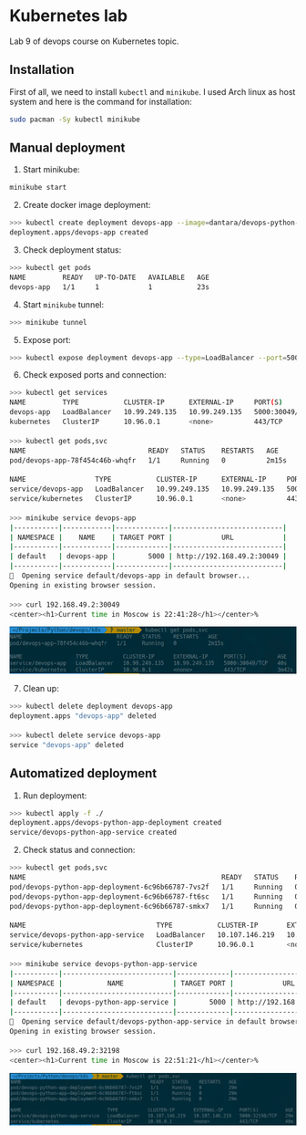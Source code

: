 # Kubernetes lab

Lab 9 of devops course on Kubernetes topic.

## Installation

First of all, we need to install `kubectl` and `minikube`. 
I used Arch linux as host system and here is the command for installation:

``` sh
sudo pacman -Sy kubectl minikube
```

## Manual deployment

1. Start minikube:

``` sh
minikube start
```

2. Create docker image deployment:

``` sh
>>> kubectl create deployment devops-app --image=dantara/devops-python-app:latest
deployment.apps/devops-app created
```

3. Check deployment status:

``` sh
>>> kubectl get pods
NAME         READY   UP-TO-DATE   AVAILABLE   AGE
devops-app   1/1     1            1           23s
```

4. Start `minikube` tunnel:

``` sh
>>> minikube tunnel
```

5. Expose port:

``` sh
>>> kubectl expose deployment devops-app --type=LoadBalancer --port=5000
```

6. Check exposed ports and connection:

``` sh
>>> kubectl get services
NAME         TYPE           CLUSTER-IP      EXTERNAL-IP     PORT(S)          AGE
devops-app   LoadBalancer   10.99.249.135   10.99.249.135   5000:30049/TCP   31s
kubernetes   ClusterIP      10.96.0.1       <none>          443/TCP          3m33s

>>> kubectl get pods,svc
NAME                              READY   STATUS    RESTARTS   AGE
pod/devops-app-78f454c46b-whqfr   1/1     Running   0          2m15s

NAME                 TYPE           CLUSTER-IP      EXTERNAL-IP     PORT(S)          AGE
service/devops-app   LoadBalancer   10.99.249.135   10.99.249.135   5000:30049/TCP   40s
service/kubernetes   ClusterIP      10.96.0.1       <none>          443/TCP          3m42s

>>> minikube service devops-app
|-----------|------------|-------------|---------------------------|
| NAMESPACE |    NAME    | TARGET PORT |            URL            |
|-----------|------------|-------------|---------------------------|
| default   | devops-app |        5000 | http://192.168.49.2:30049 |
|-----------|------------|-------------|---------------------------|
🎉  Opening service default/devops-app in default browser...
Opening in existing browser session.

>>> curl 192.168.49.2:30049
<center><h1>Current time in Moscow is 22:41:28</h1></center>%  
```

![](./images/manual-kuber.png)

7. Clean up:

``` sh
>>> kubectl delete deployment devops-app
deployment.apps "devops-app" deleted

>>> kubectl delete service devops-app
service "devops-app" deleted
```

## Automatized deployment

1. Run deployment:

``` sh
>>> kubectl apply -f ./
deployment.apps/devops-python-app-deployment created
service/devops-python-app-service created
```

2. Check status and connection:

``` sh
>>> kubectl get pods,svc
NAME                                                READY   STATUS    RESTARTS   AGE
pod/devops-python-app-deployment-6c96b66787-7vs2f   1/1     Running   0          29m
pod/devops-python-app-deployment-6c96b66787-ft6sc   1/1     Running   0          29m
pod/devops-python-app-deployment-6c96b66787-smkx7   1/1     Running   0          29m

NAME                                TYPE           CLUSTER-IP       EXTERNAL-IP      PORT(S)          AGE
service/devops-python-app-service   LoadBalancer   10.107.146.219   10.107.146.219   5000:32198/TCP   29m
service/kubernetes                  ClusterIP      10.96.0.1        <none>           443/TCP          48m

>>> minikube service devops-python-app-service
|-----------|---------------------------|-------------|---------------------------|
| NAMESPACE |           NAME            | TARGET PORT |            URL            |
|-----------|---------------------------|-------------|---------------------------|
| default   | devops-python-app-service |        5000 | http://192.168.49.2:32198 |
|-----------|---------------------------|-------------|---------------------------|
🎉  Opening service default/devops-python-app-service in default browser...
Opening in existing browser session.

>>> curl 192.168.49.2:32198
<center><h1>Current time in Moscow is 22:51:21</h1></center>%  
```

![](./images/auto-kuber.png)
